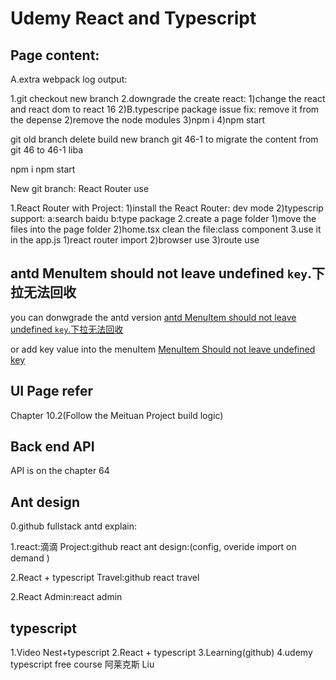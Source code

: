 # Udemy React and Typescript

## Page content:

A.extra webpack log output:

1.git checkout new branch
2.downgrade the create react:
1)change the react and react dom to react 16
2)B.typescripe package issue fix:
remove it from the depense
2)remove the node modules
3)npm i
4)npm start

git old branch delete
build new branch git 46-1
to migrate the content from git  46 to 46-1
liba

npm i
npm start



New git branch: React Router use

1.React Router with Project:
1)install the React Router: dev mode
2)typescrip support:
a:search baidu
b:type package
2.create a page folder
1)move the files into the page folder
2)home.tsx clean the file:class component
3.use it in the app.js
1)react router import
2)browser use
3)route use



## antd MenuItem should not leave undefined `key`.下拉无法回收

you can donwgrade the antd version 
[antd MenuItem should not leave undefined `key`.下拉无法回收](https://blog.csdn.net/lizhen_software/article/details/117691861)


or add key value into the menuItem
[MenuItem Should not leave undefined key](https://www.inflearn.com/questions/321408)


## UI Page refer
Chapter 10.2(Follow the Meituan Project build logic)
## Back end API
API is on the chapter 64


## Ant design

0.github fullstack antd explain:

1.react:滴滴 Project:github react ant design:(config, overide import on demand )

2.React + typescript Travel:github react travel

2.React Admin:react admin


## typescript
1.Video Nest+typescript
2.React + typescript
3.Learning(github)
4.udemy typescript free course 阿莱克斯 Liu



